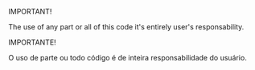 

IMPORTANT!

The use of any part or all of this code it's entirely user's responsability. 

IMPORTANTE!

O uso de parte ou todo código é de inteira responsabilidade do usuário. 
